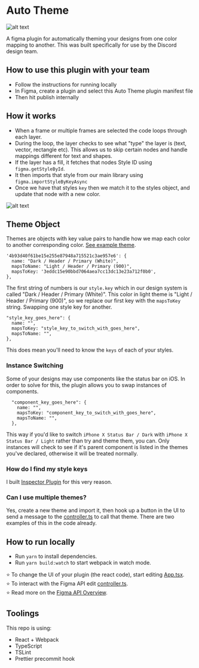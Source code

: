 # Auto Theme

![alt text](https://github.com/destefanis/auto-theme/blob/master/assets/Auto%20Theme%20Art.png?raw=true "Auto Theme Cover Art")

A figma plugin for automatically theming your designs from one color mapping to another. This was built specifically for use by the Discord design team.

## How to use this plugin with your team
* Follow the instructions for running locally
* In Figma, create a plugin and select this Auto Theme plugin manifest file
* Then hit publish internally

## How it works
* When a frame or multiple frames are selected the code loops through each layer.
* During the loop, the layer checks to see what "type" the layer is (text, vector, rectangle etc). This allows us to skip certain nodes and handle mappings different for text and shapes.
* If the layer has a fill, it fetches that nodes Style ID using `figma.getStyleById`.
* It then imports that style from our main library using `figma.importStyleByKeyAsync`
* Once we have that styles `key` then we match it to the styles object, and update that node with a new color.

![alt text](https://github.com/destefanis/auto-theme/blob/master/assets/auto-theme-example.gif?raw=true "Auto Theme Gif Example")

## Theme Object

Themes are objects with key value pairs to handle how we map each color to another corresponding color. [See example theme](https://github.com/destefanis/auto-theme/blob/master/src/plugin/example-theme.ts).

```
'4b93d40f61be15e255e87948a715521c3ae957e6': {
  name: "Dark / Header / Primary (White)",
  mapsToName: "Light / Header / Primary (900)",
  mapsToKey: '3eddc15e90bbd7064aea7cc13dc13e23a712f0b0',
},
```
  
The first string of numbers is our `style.key` which in our design system is called "Dark / Header / Primary (White)". This color in light theme is "Light / Header / Primary (900)", so we replace our first key with the `mapsToKey` string. Swapping one style key for another.

```
"style_key_goes_here": {
  name: "",
  mapsToKey: "style_key_to_switch_with_goes_here",
  mapsToName: "",
},
```

This does mean you'll need to know the `keys` of each of your styles.

### Instance Switching

Some of your designs may use components like the status bar on iOS. In order to solve for this, the plugin allows you to swap instances of components.

```
  "component_key_goes_here": {
    name: "",
    mapsToKey: "component_key_to_switch_with_goes_here",
    mapsToName: "",
  },
```

This way if you'd like to switch `iPhone X Status Bar / Dark` with `iPhone X Status Bar / Light` rather than try and theme them, you can. Only instances will check to see if it's parent component is listed in the themes you've declared, otherwise it will be treated normally.

### How do I find my style keys
I built [Inspector Plugin](https://www.figma.com/community/plugin/760351147138040099) for this very reason.

### Can I use multiple themes?
Yes, create a new theme and import it, then hook up a button in the UI to send a message to the [controller.ts](https://github.com/destefanis/auto-theme/blob/master/src/plugin/controller.ts#L60) to
call that theme. There are two examples of this in the code already.


## How to run locally
* Run `yarn` to install dependencies.
* Run `yarn build:watch` to start webpack in watch mode.

⭐ To change the UI of your plugin (the react code), start editing [App.tsx](./src/app/components/App.tsx).  
⭐ To interact with the Figma API edit [controller.ts](./src/plugin/controller.ts).  
⭐ Read more on the [Figma API Overview](https://www.figma.com/plugin-docs/api/api-overview/).

## Toolings
This repo is using:
* React + Webpack
* TypeScript
* TSLint
* Prettier precommit hook
